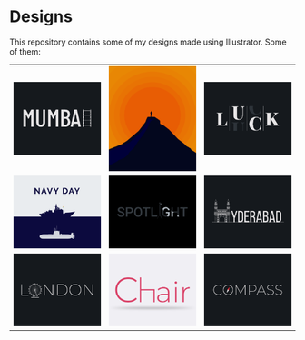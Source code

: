 # Designs
This repository contains some of my designs made using Illustrator.
Some of them:
<table>
    <tr>
      <td><img src="2020-12/png/27.12.2020.png"></td>
      <td><img src="2020-11/png/15.11.2020.png"></td>
      <td><img src="2020-12/png/06.12.2020.png"></td>
    </tr>
    <tr>
      <td><img src="2020-12/png/04.12.2020.png"></td>
      <td><img src="2020-11/png/21.11.2020.png"></td>
      <td><img src="2020-12/png/20.12.2020.png"></td>
    </tr>
    <tr>
      <td><img src="2020-12/png/16.12.2020.png"></td>
      <td><img src="2020-11/png/17.11.2020.png"></td>
      <td><img src="2020-12/png/12.12.2020.png"></td>
    </tr>
</table>
